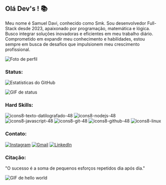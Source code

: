 ## Olá Dev's ! 📚

Meu nome é Samuel Davi, conhecido como Smk. Sou desenvolvedor Full-Stack desde 2023, apaixonado por programação, matemática e lógica. Busco integrar soluções inovadoras e eficientes em meu trabalho diário. Comprometido em expandir meu conhecimento e habilidades, estou sempre em busca de desafios que impulsionem meu crescimento profissional.

![Foto de perfil](https://github.com/SMKZIN/SMKZIN/assets/67834597/cc1a2fb2-275a-4b95-b3ee-e83876eadf8b)

### Status:

![Estatísticas do GitHub](https://github-readme-stats.vercel.app/api?username=SMKZIN&show_icons=true&theme=midnight-purple)

![GIF de status](https://github.com/SMKZIN/SMKZIN/assets/67834597/440e3f80-c0ce-4fb0-aca1-aaccf76f4359)

### Hard Skills:

![icons8-texto-datilografado-48](https://github.com/user-attachments/assets/d94cf308-1234-4e2e-a477-32628cb9b036)
![icons8-nodejs-48](https://github.com/user-attachments/assets/6e9c695b-bea7-47c1-9118-7065f3219980)
![icons8-javascript-48](https://github.com/user-attachments/assets/75cccf9b-56fb-4a3d-b347-20909e014f26)
![icons8-git-48](https://github.com/user-attachments/assets/2cf45911-a6f0-47bd-8824-6f16b8bbd8b9)
![icons8-github-48](https://github.com/user-attachments/assets/0175b912-094e-4164-9e7d-3022e9c2bbb8)
![icons8-linux](https://github.com/user-attachments/assets/2644d8e5-0e90-4c9b-af69-fad73a4e63ed)






### Contato:

[![Instagram](https://img.shields.io/badge/-Instagram-%23E4405F?style=for-the-badge&logo=instagram&logoColor=white)](https://www.instagram.com/pvd_do_smkk/)
[![Gmail](https://img.shields.io/badge/-Gmail-%23333?style=for-the-badge&logo=gmail&logoColor=white)](mailto:samueldavi6306@gmail.com)
[![LinkedIn](https://img.shields.io/badge/-LinkedIn-%230077B5?style=for-the-badge&logo=linkedin&logoColor=white)](https://www.linkedin.com/in/samuel-davi-6b3b23232/)

### Citação:

"O sucesso é a soma de pequenos esforços repetidos dia após dia."

![GIF de hello world](https://github.com/SMKZIN/SMKZIN/assets/67834597/42128eff-cf37-415b-9443-841e50e883ad)
